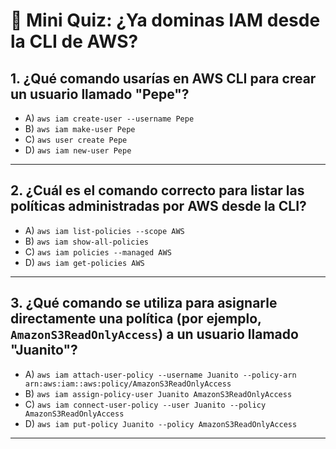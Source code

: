 # 📝 **Mini Quiz: ¿Ya dominas IAM desde la CLI de AWS?**

## **1. ¿Qué comando usarías en AWS CLI para crear un usuario llamado "Pepe"?**

- A) `aws iam create-user --username Pepe`
- B) `aws iam make-user Pepe`
- C) `aws user create Pepe`
- D) `aws iam new-user Pepe`

---

## **2. ¿Cuál es el comando correcto para listar las políticas administradas por AWS desde la CLI?**

- A) `aws iam list-policies --scope AWS`
- B) `aws iam show-all-policies`
- C) `aws iam policies --managed AWS`
- D) `aws iam get-policies AWS`

---

## **3. ¿Qué comando se utiliza para asignarle directamente una política (por ejemplo, `AmazonS3ReadOnlyAccess`) a un usuario llamado "Juanito"?**

- A) `aws iam attach-user-policy --username Juanito --policy-arn arn:aws:iam::aws:policy/AmazonS3ReadOnlyAccess`
- B) `aws iam assign-policy-user Juanito AmazonS3ReadOnlyAccess`
- C) `aws iam connect-user-policy --user Juanito --policy AmazonS3ReadOnlyAccess`
- D) `aws iam put-policy Juanito --policy AmazonS3ReadOnlyAccess`

---
